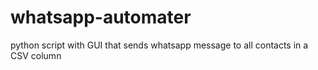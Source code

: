 # whatsapp-automater
python script with GUI that sends whatsapp message to all contacts in a CSV column
